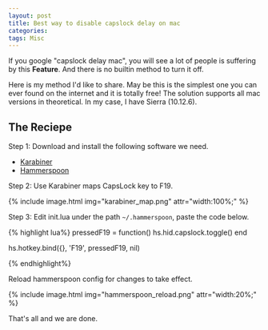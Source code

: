```yaml
---
layout: post
title: Best way to disable capslock delay on mac
categories:
tags: Misc
---
```

If you google "capslock delay mac", you will see a lot of people is suffering by this **Feature**. And there is no builtin method to turn it off.

Here is my method I'd like to share. May be this is the simplest one you can ever found on the internet and it is totally free! The solution supports all mac versions in theoretical. In my case, I have Sierra (10.12.6).


The Reciepe
-----------

Step 1: Download and install the following software we need.

- [Karabiner](https://pqrs.org/osx/karabiner/)
- [Hammerspoon](https://www.hammerspoon.org/)

Step 2: Use Karabiner maps CapsLock key to F19.

{% include image.html img="karabiner_map.png" attr="width:100%;" %}

Step 3: Edit init.lua under the path `~/.hammerspoon`, paste the code below.

{% highlight lua%}
pressedF19 = function()
	hs.hid.capslock.toggle()
end

hs.hotkey.bind({}, 'F19', pressedF19, nil)

{% endhighlight%}

Reload hammerspoon config for changes to take effect.

{% include image.html img="hammerspoon_reload.png" attr="width:20%;" %}

That's all and we are done.

